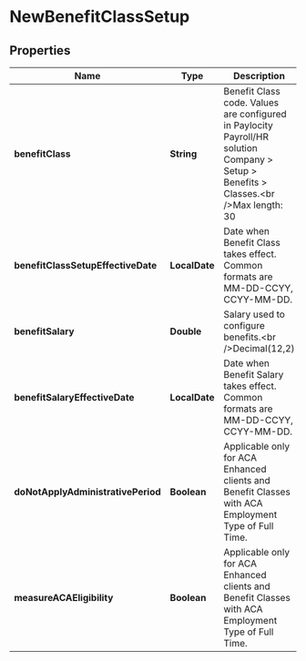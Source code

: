 

# NewBenefitClassSetup


## Properties

| Name | Type | Description | Notes |
|------------ | ------------- | ------------- | -------------|
|**benefitClass** | **String** | Benefit Class code. Values are configured in Paylocity Payroll/HR solution Company &gt; Setup &gt; Benefits &gt; Classes.&lt;br  /&gt;Max length: 30 |  [optional] |
|**benefitClassSetupEffectiveDate** | **LocalDate** | Date when Benefit Class takes effect. Common formats are MM-DD-CCYY, CCYY-MM-DD. |  |
|**benefitSalary** | **Double** | Salary used to configure benefits.&lt;br  /&gt;Decimal(12,2) |  [optional] |
|**benefitSalaryEffectiveDate** | **LocalDate** | Date when Benefit Salary takes effect. Common formats are MM-DD-CCYY, CCYY-MM-DD. |  [optional] |
|**doNotApplyAdministrativePeriod** | **Boolean** | Applicable only for ACA Enhanced clients and Benefit Classes with ACA Employment Type of Full Time. |  [optional] |
|**measureACAEligibility** | **Boolean** | Applicable only for ACA Enhanced clients and Benefit Classes with ACA Employment Type of Full Time. |  [optional] |



